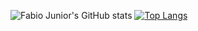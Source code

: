 ![Fabio Junior's GitHub stats](https://github-readme-stats.vercel.app/api?username=fabioo-junioor&show_icons=true&theme=gotham)
[![Top Langs](https://github-readme-stats.vercel.app/api/top-langs/?username=fabioo-junioor&langs_count=5)](https://github.com/anuraghazra/github-readme-stats)
